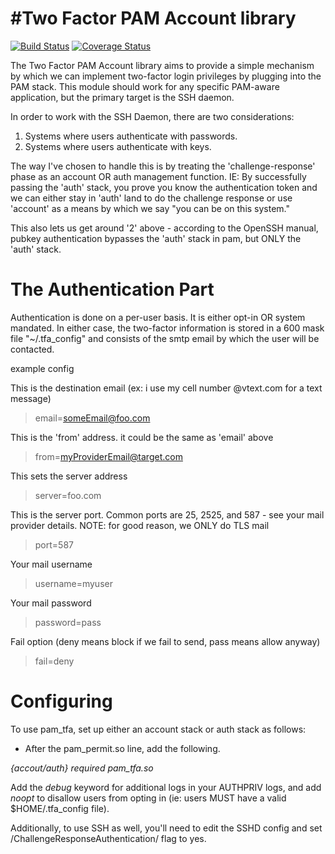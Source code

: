 #Two Factor PAM Account library
==============================

[![Build Status](https://travis-ci.org/orgcandman/pam_tfa.svg?branch=master)](https://travis-ci.org/orgcandman/pam_tfa)
[![Coverage Status](https://coveralls.io/repos/orgcandman/pam_tfa/badge.svg?branch=master)](https://coveralls.io/r/orgcandman/pam_tfa?branch=master)

The Two Factor PAM Account library aims to provide a simple mechanism by which
we can implement two-factor login privileges by plugging into the PAM stack.
This module should work for any specific PAM-aware application, but the primary
target is the SSH daemon.

In order to work with the SSH Daemon, there are two considerations:

1. Systems where users authenticate with passwords.
2. Systems where users authenticate with keys.

The way I've chosen to handle this is by treating the 'challenge-response' phase
as an account OR auth management function. IE: By successfully passing the
'auth' stack, you prove you know the authentication token and we can either stay
in 'auth' land to do the challenge response or use 'account' as a means by which
we say "you can be on this system."

This also lets us get around '2' above - according to the OpenSSH manual, pubkey
authentication bypasses the 'auth' stack in pam, but ONLY the 'auth' stack.

The Authentication Part
=======================

Authentication is done on a per-user basis. It is either opt-in OR system
mandated. In either case, the two-factor information is stored in a 600 mask
file "~/.tfa_config" and consists of the smtp email by which the user will be
contacted.

example config

This is the destination email (ex: i use my cell number @vtext.com for a text
message)
> email=someEmail@foo.com

This is the 'from' address. it could be the same as 'email' above
> from=myProviderEmail@target.com

This sets the server address
> server=foo.com

This is the server port. Common ports are 25, 2525, and 587 - see your mail
provider details. NOTE: for good reason, we ONLY do TLS mail
> port=587

Your mail username
> username=myuser

Your mail password
> password=pass

Fail option (deny means block if we fail to send, pass means allow anyway)
> fail=deny

Configuring
===========

To use pam_tfa, set up either an account stack or auth stack as follows:

* After the pam_permit.so line, add the following.

*{accout/auth} required pam_tfa.so*

Add the _debug_ keyword for additional logs in your AUTHPRIV logs, and add _noopt_
to disallow users from opting in (ie: users MUST have a valid $HOME/.tfa_config
file).

Additionally, to use SSH as well, you'll need to edit the SSHD config and set /ChallengeResponseAuthentication/ flag to yes.
